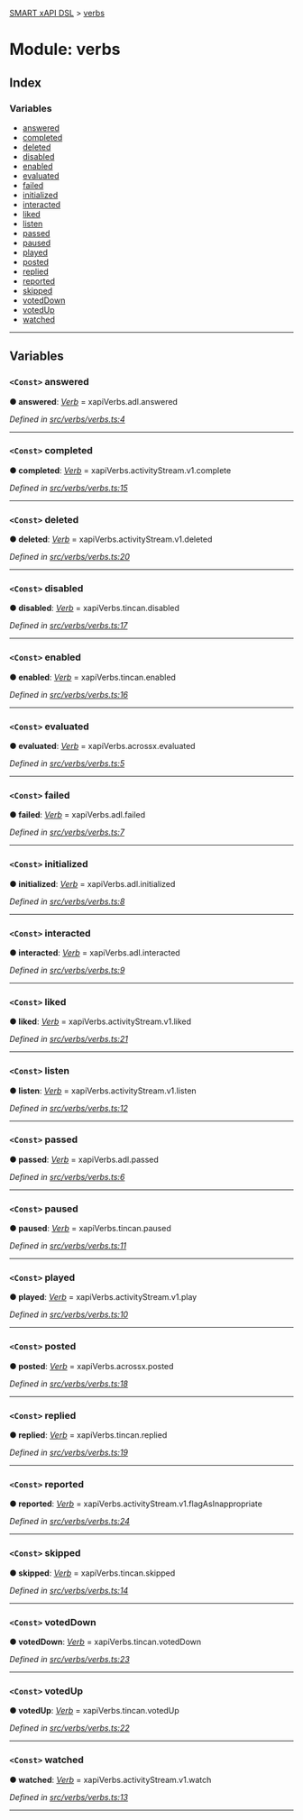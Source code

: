 [SMART xAPI DSL](../README.md) > [verbs](../modules/verbs.md)

# Module: verbs

## Index

### Variables

* [answered](verbs.md#answered)
* [completed](verbs.md#completed)
* [deleted](verbs.md#deleted)
* [disabled](verbs.md#disabled)
* [enabled](verbs.md#enabled)
* [evaluated](verbs.md#evaluated)
* [failed](verbs.md#failed)
* [initialized](verbs.md#initialized)
* [interacted](verbs.md#interacted)
* [liked](verbs.md#liked)
* [listen](verbs.md#listen)
* [passed](verbs.md#passed)
* [paused](verbs.md#paused)
* [played](verbs.md#played)
* [posted](verbs.md#posted)
* [replied](verbs.md#replied)
* [reported](verbs.md#reported)
* [skipped](verbs.md#skipped)
* [votedDown](verbs.md#voteddown)
* [votedUp](verbs.md#votedup)
* [watched](verbs.md#watched)

---

## Variables

<a id="answered"></a>

### `<Const>` answered

**● answered**: *[Verb](../interfaces/verb.md)* =  xapiVerbs.adl.answered

*Defined in [src/verbs/verbs.ts:4](https://github.com/Gradiant/smart-xapi-dsl/blob/152db5c/src/verbs/verbs.ts#L4)*

___
<a id="completed"></a>

### `<Const>` completed

**● completed**: *[Verb](../interfaces/verb.md)* =  xapiVerbs.activityStream.v1.complete

*Defined in [src/verbs/verbs.ts:15](https://github.com/Gradiant/smart-xapi-dsl/blob/152db5c/src/verbs/verbs.ts#L15)*

___
<a id="deleted"></a>

### `<Const>` deleted

**● deleted**: *[Verb](../interfaces/verb.md)* =  xapiVerbs.activityStream.v1.deleted

*Defined in [src/verbs/verbs.ts:20](https://github.com/Gradiant/smart-xapi-dsl/blob/152db5c/src/verbs/verbs.ts#L20)*

___
<a id="disabled"></a>

### `<Const>` disabled

**● disabled**: *[Verb](../interfaces/verb.md)* =  xapiVerbs.tincan.disabled

*Defined in [src/verbs/verbs.ts:17](https://github.com/Gradiant/smart-xapi-dsl/blob/152db5c/src/verbs/verbs.ts#L17)*

___
<a id="enabled"></a>

### `<Const>` enabled

**● enabled**: *[Verb](../interfaces/verb.md)* =  xapiVerbs.tincan.enabled

*Defined in [src/verbs/verbs.ts:16](https://github.com/Gradiant/smart-xapi-dsl/blob/152db5c/src/verbs/verbs.ts#L16)*

___
<a id="evaluated"></a>

### `<Const>` evaluated

**● evaluated**: *[Verb](../interfaces/verb.md)* =  xapiVerbs.acrossx.evaluated

*Defined in [src/verbs/verbs.ts:5](https://github.com/Gradiant/smart-xapi-dsl/blob/152db5c/src/verbs/verbs.ts#L5)*

___
<a id="failed"></a>

### `<Const>` failed

**● failed**: *[Verb](../interfaces/verb.md)* =  xapiVerbs.adl.failed

*Defined in [src/verbs/verbs.ts:7](https://github.com/Gradiant/smart-xapi-dsl/blob/152db5c/src/verbs/verbs.ts#L7)*

___
<a id="initialized"></a>

### `<Const>` initialized

**● initialized**: *[Verb](../interfaces/verb.md)* =  xapiVerbs.adl.initialized

*Defined in [src/verbs/verbs.ts:8](https://github.com/Gradiant/smart-xapi-dsl/blob/152db5c/src/verbs/verbs.ts#L8)*

___
<a id="interacted"></a>

### `<Const>` interacted

**● interacted**: *[Verb](../interfaces/verb.md)* =  xapiVerbs.adl.interacted

*Defined in [src/verbs/verbs.ts:9](https://github.com/Gradiant/smart-xapi-dsl/blob/152db5c/src/verbs/verbs.ts#L9)*

___
<a id="liked"></a>

### `<Const>` liked

**● liked**: *[Verb](../interfaces/verb.md)* =  xapiVerbs.activityStream.v1.liked

*Defined in [src/verbs/verbs.ts:21](https://github.com/Gradiant/smart-xapi-dsl/blob/152db5c/src/verbs/verbs.ts#L21)*

___
<a id="listen"></a>

### `<Const>` listen

**● listen**: *[Verb](../interfaces/verb.md)* =  xapiVerbs.activityStream.v1.listen

*Defined in [src/verbs/verbs.ts:12](https://github.com/Gradiant/smart-xapi-dsl/blob/152db5c/src/verbs/verbs.ts#L12)*

___
<a id="passed"></a>

### `<Const>` passed

**● passed**: *[Verb](../interfaces/verb.md)* =  xapiVerbs.adl.passed

*Defined in [src/verbs/verbs.ts:6](https://github.com/Gradiant/smart-xapi-dsl/blob/152db5c/src/verbs/verbs.ts#L6)*

___
<a id="paused"></a>

### `<Const>` paused

**● paused**: *[Verb](../interfaces/verb.md)* =  xapiVerbs.tincan.paused

*Defined in [src/verbs/verbs.ts:11](https://github.com/Gradiant/smart-xapi-dsl/blob/152db5c/src/verbs/verbs.ts#L11)*

___
<a id="played"></a>

### `<Const>` played

**● played**: *[Verb](../interfaces/verb.md)* =  xapiVerbs.activityStream.v1.play

*Defined in [src/verbs/verbs.ts:10](https://github.com/Gradiant/smart-xapi-dsl/blob/152db5c/src/verbs/verbs.ts#L10)*

___
<a id="posted"></a>

### `<Const>` posted

**● posted**: *[Verb](../interfaces/verb.md)* =  xapiVerbs.acrossx.posted

*Defined in [src/verbs/verbs.ts:18](https://github.com/Gradiant/smart-xapi-dsl/blob/152db5c/src/verbs/verbs.ts#L18)*

___
<a id="replied"></a>

### `<Const>` replied

**● replied**: *[Verb](../interfaces/verb.md)* =  xapiVerbs.tincan.replied

*Defined in [src/verbs/verbs.ts:19](https://github.com/Gradiant/smart-xapi-dsl/blob/152db5c/src/verbs/verbs.ts#L19)*

___
<a id="reported"></a>

### `<Const>` reported

**● reported**: *[Verb](../interfaces/verb.md)* =  xapiVerbs.activityStream.v1.flagAsInappropriate

*Defined in [src/verbs/verbs.ts:24](https://github.com/Gradiant/smart-xapi-dsl/blob/152db5c/src/verbs/verbs.ts#L24)*

___
<a id="skipped"></a>

### `<Const>` skipped

**● skipped**: *[Verb](../interfaces/verb.md)* =  xapiVerbs.tincan.skipped

*Defined in [src/verbs/verbs.ts:14](https://github.com/Gradiant/smart-xapi-dsl/blob/152db5c/src/verbs/verbs.ts#L14)*

___
<a id="voteddown"></a>

### `<Const>` votedDown

**● votedDown**: *[Verb](../interfaces/verb.md)* =  xapiVerbs.tincan.votedDown

*Defined in [src/verbs/verbs.ts:23](https://github.com/Gradiant/smart-xapi-dsl/blob/152db5c/src/verbs/verbs.ts#L23)*

___
<a id="votedup"></a>

### `<Const>` votedUp

**● votedUp**: *[Verb](../interfaces/verb.md)* =  xapiVerbs.tincan.votedUp

*Defined in [src/verbs/verbs.ts:22](https://github.com/Gradiant/smart-xapi-dsl/blob/152db5c/src/verbs/verbs.ts#L22)*

___
<a id="watched"></a>

### `<Const>` watched

**● watched**: *[Verb](../interfaces/verb.md)* =  xapiVerbs.activityStream.v1.watch

*Defined in [src/verbs/verbs.ts:13](https://github.com/Gradiant/smart-xapi-dsl/blob/152db5c/src/verbs/verbs.ts#L13)*

___

